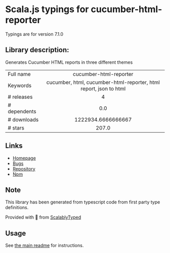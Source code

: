 
# Scala.js typings for cucumber-html-reporter

Typings are for version 7.1.0

## Library description:
Generates Cucumber HTML reports in three different themes

|                    |                 |
| ------------------ | :-------------: |
| Full name          | cucumber-html-reporter |
| Keywords           | cucumber, html, cucumber-html-reporter, html report, json to html |
| # releases         | 4 |
| # dependents       | 0.0 |
| # downloads        | 1222934.6666666667 |
| # stars            | 207.0 |

## Links
- [Homepage](https://github.com/gkushang/cucumber-html-reporter#readme)
- [Bugs](https://github.com/gkushang/cucumber-html-reporter/issues)
- [Repository](https://github.com/gkushang/cucumber-html-reporter)
- [Npm](https://www.npmjs.com/package/cucumber-html-reporter)
    


## Note
This library has been generated from typescript code from first party type definitions.

Provided with :purple_heart: from [ScalablyTyped](https://github.com/oyvindberg/ScalablyTyped)

## Usage
See [the main readme](../../readme.md) for instructions.


